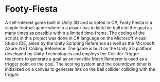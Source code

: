 # Footy-Fiesta
A self-interest game built in Unity 3D and scripted in C#, Footy Fiesta is a simple football game wherein a player has to kick the ball into the goal as many times as possible within a limited time-frame.  The coding of the scripts in this project was done in C# language on the Microsoft Visual Studio IDE, aided by the Unity Scripting Reference as well as the Microsoft Azure .NET Coding Reference. The game is built on the Unity 3D platform developed by Unity Technologies and employs the Collider-Trigger reactions to generate a goal as an invisible Mesh Renderer is used as a trigger point on the goal. The scoring system and the countdown timer is initialized on a canvas to generate hits on the ball collider colliding with the trigger. 
